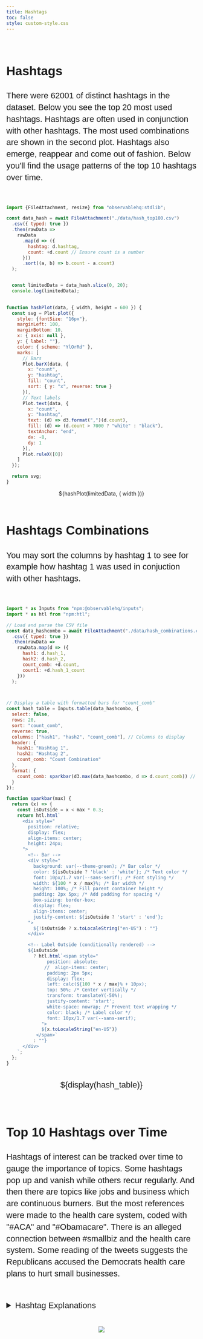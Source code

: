 ```yaml
---
title: Hashtags
toc: false
style: custom-style.css
---
```


<style>
/* Chart Wrapper: Center charts and text */
.chart-wrapper {
    display: flex;
    flex-direction: column;
    align-items: center;
    margin: 0 auto;
    max-width: 900px;
}

/* Global Wrapper: Center all page content */
.page-wrapper {
    display: flex;
    flex-direction: column;
    align-items: center; /* Center content horizontally */
    margin: 0 auto; /* Center the wrapper itself */
    max-width: 900px; /* Match the text dimensions */
    padding: 20px; /* Add spacing around the edges */
    box-sizing: border-box;
}

/* Text Container: Style the text block */
.text-container {
    text-align: left;
    margin: 20px auto;
    max-width: 1200px;
    line-height: 1.4;
    font-size: 22px;
    font-family: "Calibri", Arial, sans-serif;
}

.body{
  max-width: 900px;
  margin: 20px auto;
  max-width: 1200px;
}

svg {
    max-width: 100%; /* Ensure the SVG scales within its container */
    height: auto;    /* Maintain aspect ratio */
  }
</style>

<div class="chart-wrapper">
  <div class="text-container">
   <h2>Hashtags</h2>
  <p>
  There were 62001 of distinct hashtags in the dataset. Below you see the top 20 most used hashtags. Hashtags are often used in conjunction with other hashtags. The most used combinations are shown in the second plot. Hashtags also emerge, reappear and come out of fashion. Below you'll find the usage patterns of the top 10 hashtags over time.
  </p>
  </div>
</div>

```js
import {FileAttachment, resize} from "observablehq:stdlib";

const data_hash = await FileAttachment("./data/hash_top100.csv")
  .csv({ typed: true })
  .then(rawData => 
    rawData
      .map(d => ({
        hashtag: d.hashtag,
        count: +d.count // Ensure count is a number
      }))
      .sort((a, b) => b.count - a.count)
  );


  const limitedData = data_hash.slice(0, 20);
  console.log(limitedData);
  

function hashPlot(data, { width, height = 600 }) {
  const svg = Plot.plot({
    style: {fontSize: "16px"},
    marginLeft: 100,
    marginBottom: 10,
    x: { axis: null },
    y: { label: ""},
    color: { scheme: "YlOrRd" },
    marks: [
      // Bars
      Plot.barX(data, {
        x: "count",
        y: "hashtag",
        fill: "count",
        sort: { y: "x", reverse: true }
      }),
      // Text labels
      Plot.text(data, {
        x: "count",
        y: "hashtag",
        text: (d) => d3.format(",")(d.count),
        fill: (d) => (d.count > 7000 ? "white" : "black"),
        textAnchor: "end",
        dx: -8,
        dy: 1
      }),
      Plot.ruleX([0])
    ]
  });

  return svg;
}

```

<div class="chart-wrapper">
  ${hashPlot(limitedData, { width })}
</div>



<div class="chart-wrapper">
  <div class="text-container">
   <h2>Hashtags Combinations</h2>
  <p>
You may sort the columns by hashtag 1 to see for example how hashtag 1 was used in conjuction with other hashtags.
  </p>
  </div>
</div>

```js
import * as Inputs from "npm:@observablehq/inputs";
import * as htl from "npm:htl";

// Load and parse the CSV file
const data_hashcombo = await FileAttachment("./data/hash_combinations.csv")
  .csv({ typed: true })
  .then(rawData =>
    rawData.map(d => ({
      hash1: d.hash_1,
      hash2: d.hash_2,
      count_comb: +d.count,
      count1: +d.hash_1_count
    }))
  );



// Display a table with formatted bars for "count_comb"
const hash_table = Inputs.table(data_hashcombo, {
  select: false,
  rows: 20,
  sort: "count_comb", 
  reverse: true,
  columns: ["hash1", "hash2", "count_comb"], // Columns to display
  header: {
    hash1: "Hashtag 1",
    hash2: "Hashtag 2",
    count_comb: "Count Combination"
  },
  format: {
    count_comb: sparkbar(d3.max(data_hashcombo, d => d.count_comb)) // Use a custom bar renderer
  }
});

function sparkbar(max) {
  return (x) => {
    const isOutside = x < max * 0.3; 
    return htl.html`
      <div style="
        position: relative;
        display: flex;
        align-items: center;
        height: 24px; 
      ">
        <!-- Bar -->
        <div style="
          background: var(--theme-green); /* Bar color */
          color: ${isOutside ? 'black' : 'white'}; /* Text color */
          font: 10px/1.7 var(--sans-serif); /* Font styling */
          width: ${100 * x / max}%; /* Bar width */
          height: 100%; /* Fill parent container height */
          padding: 2px 5px; /* Add padding for spacing */
          box-sizing: border-box;
          display: flex;
          align-items: center;
          justify-content: ${isOutside ? 'start' : 'end'}; 
        ">
          ${!isOutside ? x.toLocaleString("en-US") : ""}
        </div>

        <!-- Label Outside (conditionally rendered) -->
        ${isOutside
          ? htl.html`<span style="
               position: absolute;
              //  align-items: center;
               padding: 2px 5px;
               display: flex;
               left: calc(${100 * x / max}% + 10px); 
               top: 50%; /* Center vertically */
               transform: translateY(-50%);
               justify-content: 'start';
               white-space: nowrap; /* Prevent text wrapping */
               color: black; /* Label color */
               font: 10px/1.7 var(--sans-serif);
             ">
             ${x.toLocaleString("en-US")}
           </span>`
          : ""}
      </div>
    `;
  };
}


```


<div class="chart-wrapper">
  <div class="text-container">
${display(hash_table)}
  </div>
</div>


<div class="chart-wrapper">
  <div class="text-container">
    <h2>Top 10 Hashtags over Time</h2>
    <p>
      Hashtags of interest can be tracked over time to gauge the importance of topics. Some hashtags pop up and vanish while others recur regularly. And then there are topics like jobs and business which are continuous burners. But the most references were made to the health care system, coded with "#ACA" and "#Obamacare". There is an alleged  connection between #smallbiz and the health care system. Some reading of the tweets suggests the Republicans accused the Democrats health care plans to hurt small businesses. 
    </p>
    <br>
    <details>
      <summary>Hashtag Explanations</summary>
      <div class="details-text">
        <p>
          <strong>"Obamacare"</strong> is the same as <strong>"ACA"</strong> and means the Affordable Care Act. It helps 
          to provide low-income households with affordable health insurance. This is apparently an important topic for Americans.
        </p>
        <p>
          <strong>"TCOT"</strong> stands for Top Conservatives On Twitter and is a distinguishing mark for Republicans.
        </p>
        <p>
          <strong>"SOTU"</strong> is the State of the Union Address, an <strong>annual</strong> message delivered by the 
          president to a joint session of the US Congress.
        </p>
        <p>
          The Supreme Court Of The United States, <strong>"SCOTUS"</strong>, is the highest court in the land and the 
          final judge in matters of interpreting both the Constitution and all cases involving the laws passed by Congress. 
          It has been said that the nomination and confirmation process has become highly politicized in the last few decades, 
          with parties trying to get their Republican or Democratic-leaning judge into the court.
        </p>
        <p>
          <strong>"UTPOL"</strong> is short for Utah politics but really refers to the 
          <a href="https://www.nga.org/disagree-better/" target="_blank" rel="noopener noreferrer">"Disagree Better"</a> 
          initiative of Utah governors to promote a less polarized political dialogue.
        </p>
        <p>
          <strong>"MEPOLITICS"</strong>: Maine politics. Maine is a state in the northeast of the US with borders to Canada.
        </p>
      </div>
    </details>
  </div>
</div>



<div class="chart-wrapper">
  <div class="text-container">
<img src="./img/top10_hash.png">
  </div>
</div>


